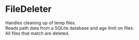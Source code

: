 FileDeleter
===========

Handles cleaning up of temp files.  
Reads path data from a SQLite database and age limit on files.  
All files that match are deleted.  

